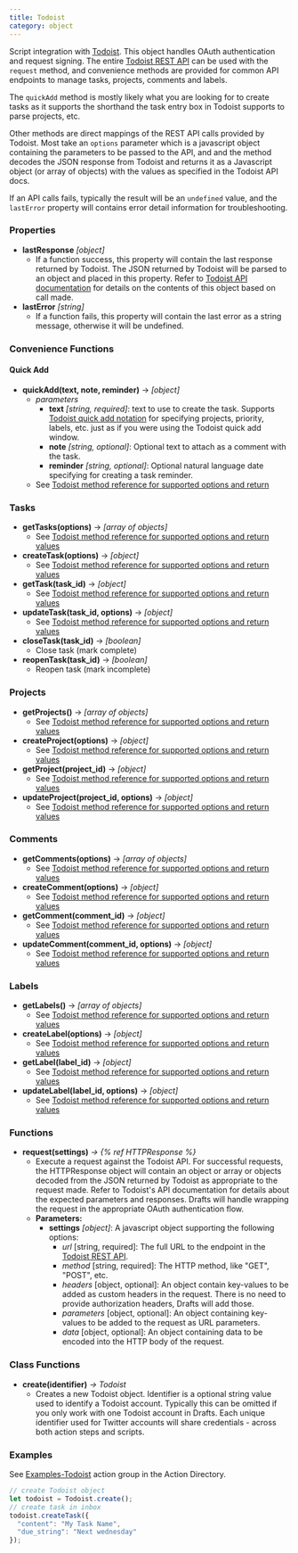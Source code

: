 ```yaml
---
title: Todoist
category: object
---
```


Script integration with [Todoist](http://todoist.com). This object handles OAuth authentication and request signing. The entire [Todoist REST API](https://developer.todoist.com/rest/v8) can be used with the `request` method, and convenience methods are provided for common API endpoints to manage tasks, projects, comments and labels.

The `quickAdd` method is mostly likely what you are looking for to create tasks as it supports the shorthand the task entry box in Todoist supports to parse projects, etc.

Other methods are direct mappings of the REST API calls provided by Todoist. Most take an `options` parameter which is a javascript object containing the parameters to be passed to the API, and and the method decodes the JSON response from Todoist and returns it as a Javascript object (or array of objects) with the values as specified in the Todoist API docs.

If an API calls fails, typically the result will be an `undefined` value, and the `lastError` property will contains error detail information for troubleshooting.

### Properties

- **lastResponse** *[object]*
  - If a function success, this property will contain the last response returned by Todoist. The JSON returned by Todoist will be parsed to an object and placed in this property. Refer to [Todoist API documentation](https://developer.todoist.com/rest/v8) for details on the contents of this object based on call made.
- **lastError** *[string]*
  - If a function fails, this property will contain the last error as a string message, otherwise it will be undefined.

### Convenience Functions

#### Quick Add

- **quickAdd(text, note, reminder)** -> *[object]*
  - *parameters*
    - **text** *[string, required]*: text to use to create the task. Supports [Todoist quick add notation](https://support.todoist.com/hc/en-us/articles/115001745265-Task-Quick-Add) for specifying projects, priority, labels, etc. just as if you were using the Todoist quick add window.
    - **note** *[string, optional]*: Optional text to attach as a comment with the task.
    - **reminder** *[string, optional]*: Optional natural language date specifying for creating a task reminder.
  - See [Todoist method reference for supported options and return](https://developer.todoist.com/sync/v7/#quick)

### Tasks

- **getTasks(options)** -> *[array of objects]*
  - See [Todoist method reference for supported options and return values](http://doist.github.io/todoist-api/rest/v8/#get-tasks)
- **createTask(options)** -> *[object]*
  - See [Todoist method reference for supported options and return values](http://doist.github.io/todoist-api/rest/v8/#create-a-new-task)
- **getTask(task_id)** -> *[object]*
  - See [Todoist method reference for supported options and return values](http://doist.github.io/todoist-api/rest/v8/#get-a-task)
- **updateTask(task_id, options)** -> *[object]*
  - See [Todoist method reference for supported options and return values](http://doist.github.io/todoist-api/rest/v8/#update-a-task)
- **closeTask(task_id)** -> *[boolean]*
  - Close task (mark complete)
- **reopenTask(task_id)** -> *[boolean]*
  - Reopen task (mark incomplete)

### Projects

- **getProjects()** -> *[array of objects]*
  - See [Todoist method reference for supported options and return values](http://doist.github.io/todoist-api/rest/v8/#get-all-projects)
- **createProject(options)** -> *[object]*
  - See [Todoist method reference for supported options and return values](http://doist.github.io/todoist-api/rest/v8/#create-a-new-project)
- **getProject(project_id)** -> *[object]*
  - See [Todoist method reference for supported options and return values](http://doist.github.io/todoist-api/rest/v8/#get-a-project)
- **updateProject(project_id, options)** -> *[object]*
  - See [Todoist method reference for supported options and return values](http://doist.github.io/todoist-api/rest/v8/#update-a-project)

### Comments

- **getComments(options)** -> *[array of objects]*
  - See [Todoist method reference for supported options and return values](http://doist.github.io/todoist-api/rest/v8/#get-all-comments)
- **createComment(options)** -> *[object]*
  - See [Todoist method reference for supported options and return values](http://doist.github.io/todoist-api/rest/v8/#create-a-new-comment)
- **getComment(comment_id)** -> *[object]*
  - See [Todoist method reference for supported options and return values](http://doist.github.io/todoist-api/rest/v8/#get-a-comment)
- **updateComment(comment_id, options)** -> *[object]*
  - See [Todoist method reference for supported options and return values](http://doist.github.io/todoist-api/rest/v8/#update-a-comment)

### Labels

- **getLabels()** -> *[array of objects]*
  - See [Todoist method reference for supported options and return values](http://doist.github.io/todoist-api/rest/v8/#get-all-labels)
- **createLabel(options)** -> *[object]*
  - See [Todoist method reference for supported options and return values](http://doist.github.io/todoist-api/rest/v8/#create-a-new-label)
- **getLabel(label_id)** -> *[object]*
  - See [Todoist method reference for supported options and return values](http://doist.github.io/todoist-api/rest/v8/#get-a-label)
- **updateLabel(label_id, options)** -> *[object]*
  - See [Todoist method reference for supported options and return values](http://doist.github.io/todoist-api/rest/v8/#update-a-label)

### Functions

- **request(settings)** *-> {% ref HTTPResponse %}*
  - Execute a request against the Todoist API. For successful requests, the HTTPResponse object will contain an object or array or objects decoded from the JSON returned by Todoist as appropriate to the request made. Refer to Todoist's API documentation for details about the expected parameters and responses. Drafts will handle wrapping the request in the appropriate OAuth authentication flow.
  - **Parameters:**
    - **settings** *[object]*: A javascript object supporting the following options:
      - *url* [string, required]: The full URL to the endpoint in the [Todoist REST API](http://doist.github.io/todoist-api/rest/v8/#overview).
      - *method* [string, required]: The HTTP method, like "GET", "POST", etc.
      - *headers* [object, optional]: An object contain key-values to be added as custom headers in the request. There is no need to provide authorization headers, Drafts will add those.
      - *parameters* [object, optional]: An object containing key-values to be added to the request as URL parameters.
      - *data* [object, optional]: An object containing data to be encoded into the HTTP body of the request.

### Class Functions

- **create(identifier)** *-> Todoist*
  - Creates a new Todoist object. Identifier is a optional string value used to identify a Todoist account. Typically this can be omitted if you only work with one Todoist account in Drafts. Each unique identifier used for Twitter accounts will share credentials - across both action steps and scripts.

### Examples

See [Examples-Todoist](http://actions.getdrafts.com/g/1L3) action group in the Action Directory.

```javascript
// create Todoist object
let todoist = Todoist.create();
// create task in inbox
todoist.createTask({
  "content": "My Task Name",
  "due_string": "Next wednesday"
});
```
